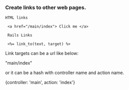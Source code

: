 ### Create links to other web pages.

````
HTML links 

 <a href="/main/index"> Click me </a>
 
 Rails Links 
 
 <%= link_to(text, target) %>

````

Link targets can be a url like below: 

"main/index"

or it can be a hash with controller name and action name.

{controller: 'main', action: 'index'}